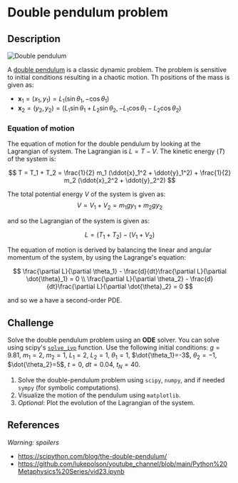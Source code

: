 # Double pendulum problem

## Description

![Double pendulum](https://upload.wikimedia.org/wikipedia/commons/7/78/Double-Pendulum.svg)

A [double pendulum](https://en.wikipedia.org/wiki/Double_pendulum) is a classic dynamic problem. The problem is sensitive to initial conditions resulting in a chaotic motion. Th positions of the mass is given as:

* $\mathbf{x}_1 = (x_1, y_1) = L_1(\sin \theta_1, -\cos \theta_1)$
* $\mathbf{x}_2 = (y_2, y_2) = (L_1 \sin \theta_1 + L_2 \sin \theta_2, -L_1 \cos \theta_1 - L_2 \cos \theta_2)$

### Equation of motion

The equation of motion for the double pendulum by looking at the Lagrangian of system. The Lagrangian is $L = T - V$. The kinetic energy ($T$) of the system is:

$$
T = T_1 + T_2 = \frac{1}{2} m_1 (\ddot{x}_1^2 + \ddot{y}_1^2) + \frac{1}{2} m_2 (\ddot{x}_2^2 + \ddot{y}_2^2)
$$

The total potential energy $V$ of the system is given as:
$$
V = V_1 + V_2 = m_1 g y_1 + m_2 g y_2
$$

and so the Lagrangian of the system is given as:

$$
L = (T_1 + T_2) - (V_1 + V_2)
$$

The equation of motion is derived by balancing the linear and angular momentum of the system, by using the Lagrange's equation:

$$
\frac{\partial L}{\partial \theta_1} - \frac{d}{dt}\frac{\partial L}{\partial \dot{\theta}_1} = 0 \\
\frac{\partial L}{\partial \theta_2} - \frac{d}{dt}\frac{\partial L}{\partial \dot{\theta}_2} = 0
$$

and so we a have a second-order PDE.


## Challenge

Solve the double pendulum problem using an **ODE** solver. You can solve using scipy's [`solve_ivp`](https://docs.scipy.org/doc/scipy/reference/generated/scipy.integrate.solve_ivp.html#scipy.integrate.solve_ivp) function. Use the following initial conditions: $g=9.81$, $m_1=2$, $m_2=1$, $L_1=2$, $L_2=1$, $\theta_1=1$, $\dot{\theta_1}=-3$, $\theta_2=-1$, $\dot{\theta_2}=5$, $t=0$, $dt=0.04$, $t_N=40$.

1. Solve the double-pendulum problem using `scipy`, `numpy`, and if needed `sympy` (for symbolic computations).
2. Visualize the motion of the pendulum using `matplotlib`.
3. *Optional*: Plot the evolution of the Lagrangian of the system.

## References

*Warning: spoilers*

- https://scipython.com/blog/the-double-pendulum/
- https://github.com/lukepolson/youtube_channel/blob/main/Python%20Metaphysics%20Series/vid23.ipynb
